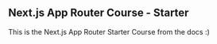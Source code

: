 ## Next.js App Router Course - Starter

This is the Next.js App Router Starter Course from the docs :)
